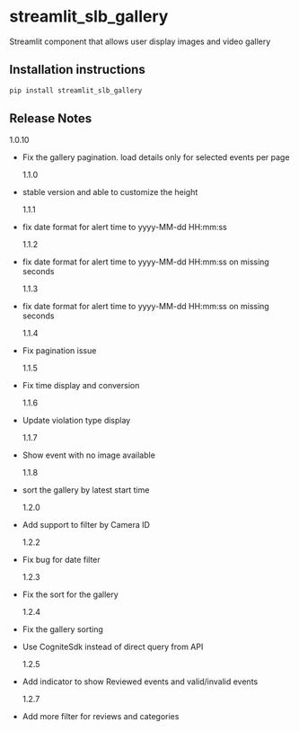 # streamlit_slb_gallery

Streamlit component that allows user display images and video gallery

## Installation instructions

```sh
pip install streamlit_slb_gallery
```

## Release Notes

1.0.10

- Fix the gallery pagination. load details only for selected events per page

  1.1.0

- stable version and able to customize the height

  1.1.1

- fix date format for alert time to yyyy-MM-dd HH:mm:ss

  1.1.2

- fix date format for alert time to yyyy-MM-dd HH:mm:ss on missing seconds

  1.1.3

- fix date format for alert time to yyyy-MM-dd HH:mm:ss on missing seconds

  1.1.4

- Fix pagination issue

  1.1.5

- Fix time display and conversion

  1.1.6

- Update violation type display

  1.1.7

- Show event with no image available

  1.1.8

- sort the gallery by latest start time

  1.2.0

- Add support to filter by Camera ID

  1.2.2

- Fix bug for date filter

  1.2.3

- Fix the sort for the gallery

  1.2.4

- Fix the gallery sorting
- Use CogniteSdk instead of direct query from API

  1.2.5

- Add indicator to show Reviewed events and valid/invalid events

  1.2.7

- Add more filter for reviews and categories
